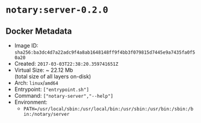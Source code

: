 # `notary:server-0.2.0`

## Docker Metadata

- Image ID: `sha256:ba3dc4d7a22adc9f4a8ab1648148ff9f4bb3f079815d7445e9a7435fa0f50a20`
- Created: `2017-03-03T22:38:20.359741651Z`
- Virtual Size: ~ 22.12 Mb  
  (total size of all layers on-disk)
- Arch: `linux`/`amd64`
- Entrypoint: `["entrypoint.sh"]`
- Command: `["notary-server","--help"]`
- Environment:
  - `PATH=/usr/local/sbin:/usr/local/bin:/usr/sbin:/usr/bin:/sbin:/bin:/notary/server`
